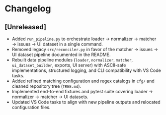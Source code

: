 ﻿# Changelog

## [Unreleased]
- Added `run_pipeline.py` to orchestrate loader → normalizer → matcher → issues → UI dataset in a single command.
- Removed legacy `src/reconciler.py` in favor of the matcher → issues → UI dataset pipeline documented in the README.
- Rebuilt data pipeline modules (`loader`, `normalizer`, `matcher`, `ui_dataset_builder`, exports, UI server) with ASCII-safe implementations, structured logging, and CLI compatibility with VS Code tasks.
- Added refined matching configuration and regex catalogs in `cfg/` and cleaned repository tree (`TREE.md`).
- Implemented end-to-end fixtures and pytest suite covering loader -> normalizer -> matcher -> UI datasets.
- Updated VS Code tasks to align with new pipeline outputs and relocated configuration files.

